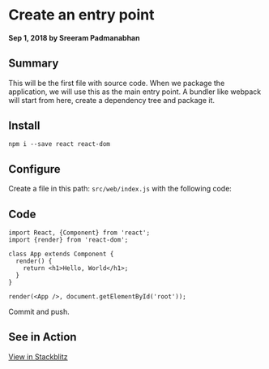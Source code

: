 # Create an entry point

#### Sep 1, 2018 by Sreeram Padmanabhan

## Summary

This will be the first file with source code. When we package the application, we will use this as the main entry point. A bundler like webpack will start from here, create a dependency tree and package it.

## Install

`npm i --save react react-dom` 

## Configure

Create a file in this path: `src/web/index.js` with the following code:

## Code

    import React, {Component} from 'react';
    import {render} from 'react-dom';

    class App extends Component {
      render() {
        return <h1>Hello, World</h1>;
      }
    }
    
    render(<App />, document.getElementById('root'));

Commit and push.

## See in Action

[View in Stackblitz](https://stackblitz.com/edit/entry-point)
